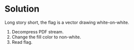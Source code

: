 Solution
========

Long story short, the flag is a vector drawing white-on-white.

1. Decompress PDF stream.
2. Change the fill color to non-white.
3. Read flag.
